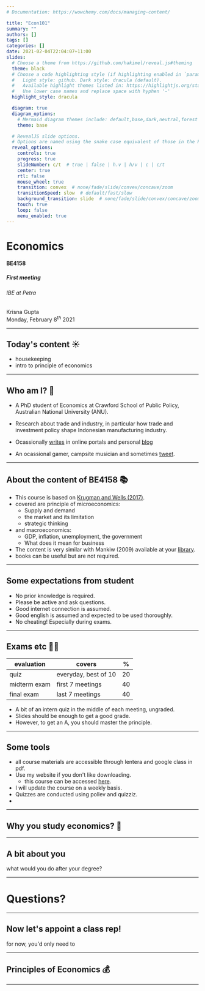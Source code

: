 ```yaml
---
# Documentation: https://wowchemy.com/docs/managing-content/

title: "Econ101"
summary: ""
authors: []
tags: []
categories: []
date: 2021-02-04T22:04:07+11:00
slides:
  # Choose a theme from https://github.com/hakimel/reveal.js#theming
  theme: black
  # Choose a code highlighting style (if highlighting enabled in `params.toml`)
  #   Light style: github. Dark style: dracula (default).
  #   Available highlight themes listed in: https://highlightjs.org/static/demo/
  #   Use lower case names and replace space with hyphen '-'
  highlight_style: dracula

  diagram: true
  diagram_options:
    # Mermaid diagram themes include: default,base,dark,neutral,forest
    theme: base

  # RevealJS slide options.
  # Options are named using the snake case equivalent of those in the RevealJS docs.
  reveal_options:
    controls: true
    progress: true
    slideNumber: c/t  # true | false | h.v | h/v | c | c/t
    center: true
    rtl: false
    mouse_wheel: true
    transition: convex  # none/fade/slide/convex/concave/zoom
    transitionSpeed: slow  # default/fast/slow
    background_transition: slide  # none/fade/slide/convex/concave/zoom
    touch: true
    loop: false
    menu_enabled: true
---
```


# Economics

#### BE4158

##### First meeting
###### IBE at Petra

Krisna Gupta  
Monday, February $8^{th}$ 2021

---

## Today's content ☀

- housekeeping
- intro to principle of economics

---

## Who am I? 👀

- A PhD student of Economics at Crawford School of Public Policy, Australian National University (ANU).

- Research about trade and industry, in particular how trade and investment policy shape Indonesian manufacturing industry.

- Ocassionally [writes](https://krisna.netlify.app/publication/#8) in online portals and personal [blog](https://krisna.netlify.app/post/)

- An ocassional gamer, campsite musician and sometimes [tweet](https://twitter.com/imedkrisna/).

---

## About the content of BE4158 📚

- This course is based on [Krugman and Wells (2017)](https://www.periplus.com/p/9781464186653/essentials-of-economics?filter_name=essentials%20of%20economics).
- covered are principle of microeconomics:
  - Supply and demand
  - the market and its limitation
  - strategic thinking
- and macroeconomics:
  - GDP, inflation, unemployment, the government
  - What does it mean for business
- The content is very similar with Mankiw (2009) available at your [library](https://dewey.petra.ac.id/catalog/site/detail?id=2260241).
- books can be useful but are not required.

---

## Some expectations from student

- No prior knowledge is required.
- Please be active and ask questions.
- Good internet connection is assumed.
- Good english is assumed and expected to be used thoroughly.
- No cheating! Especially during exams.


---

## Exams etc ✍🏾

| evaluation | covers | % |
| ---------- | ------ | - |
| quiz | everyday, best of 10 | 20 |
| midterm exam | first 7 meetings | 40 |
| final exam | last 7 meetings | 40 |

- A bit of an intern quiz in the middle of each meeting, ungraded.
- Slides should be enough to get a good grade.
- However, to get an A, you should master the principle.

---


## Some tools

- all course materials are accessible through lentera and google class in pdf.
- Use my website if you don't like downloading.
  - this course can be accessed [here]().
- I will update the course on a weekly basis.
- Quizzes are conducted using pollev and quizziz.
- 

---

## Why you study economics? 🤔

---

## A bit about you

what would you do after your degree?

---

# Questions?

---

## Now let's appoint a class rep!

for now, you'd only need to 

---

## Principles of Economics 💰

---